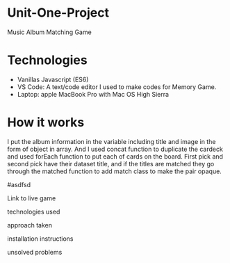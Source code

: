 # Unit-One-Project
Music Album Matching Game

# Technologies
- Vanillas Javascript (ES6)
- VS Code: A text/code editor I used to make codes for Memory Game.
- Laptop: apple MacBook Pro with Mac OS High Sierra

# How it works
I put the album information in the variable including title and image in the form of object in array. And I used concat function to duplicate the cardeck and used forEach function to put each of cards on the board. First pick and second pick have their dataset title, and if the titles are matched they go through the matched function to add match class to make the pair opaque.

#asdfsd

Link to live game

technologies used

approach taken

installation instructions

unsolved problems
